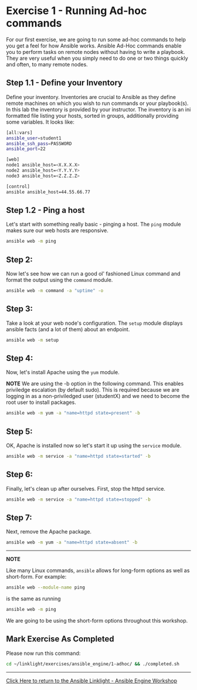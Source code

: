 # Exercise 1 - Running Ad-hoc commands

For our first exercise, we are going to run some ad-hoc commands to help you get a feel for how Ansible works.  Ansible Ad-Hoc commands enable you to perform tasks on remote nodes without having to write a playbook.  They are very useful when you simply need to do one or two things quickly and often, to many remote nodes.

## Step 1.1 - Define your Inventory

Define your inventory.  Inventories are crucial to Ansible as they define remote machines on which you wish to run commands or your playbook(s). In this lab the inventory is provided by your instructor. The inventory is an ini formatted file listing your hosts, sorted in groups, additionally providing some variables. It looks like:

```bash
[all:vars]
ansible_user=student1
ansible_ssh_pass=PASSWORD
ansible_port=22

[web]
node1 ansible_host=<X.X.X.X>
node2 ansible_host=<Y.Y.Y.Y>
node3 ansible_host=<Z.Z.Z.Z>

[control]
ansible ansible_host=44.55.66.77
```

## Step 1.2 - Ping a host

Let's start with something really basic - pinging a host.  The `ping` module makes sure our web hosts are responsive.

```bash
ansible web -m ping
```

## Step 2:

Now let's see how we can run a good ol' fashioned Linux command and format the output using the `command` module.

```bash
ansible web -m command -a "uptime" -o
```

## Step 3:

Take a look at your web node's configuration.  The `setup` module displays ansible facts (and a lot of them) about an endpoint.

```bash
ansible web -m setup
```

## Step 4:

Now, let's install Apache using the `yum` module.

**NOTE**
We are using the -b option in the following command. This enables priviledge escalation (by default sudo). This is required because we are logging in as a non-priviledged user (studentX) and we need to become the root user to install packages.


```bash
ansible web -m yum -a "name=httpd state=present" -b
```

## Step 5:

OK, Apache is installed now so let's start it up using the `service` module.

```bash
ansible web -m service -a "name=httpd state=started" -b
```

## Step 6:

Finally, let's clean up after ourselves.  First, stop the httpd service.

```bash
ansible web -m service -a "name=httpd state=stopped" -b
```

## Step 7:

Next, remove the Apache package.

```bash
ansible web -m yum -a "name=httpd state=absent" -b
```


---
**NOTE**

Like many Linux commands, `ansible` allows for long-form options as well as short-form.  For example:

```bash
ansible web --module-name ping
```

is the same as running

```bash
ansible web -m ping
```

We are going to be using the short-form options throughout this workshop.

## Mark Exercise As Completed

Please now run this command:

```bash
cd ~/linklight/exercises/ansible_engine/1-adhoc/ && ./completed.sh
```

---

[Click Here to return to the Ansible Linklight - Ansible Engine Workshop](../README.md)
